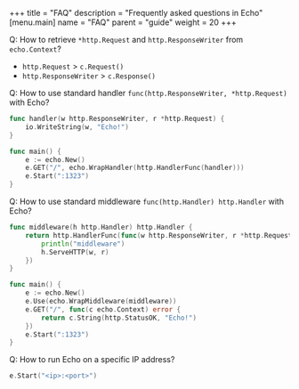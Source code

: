 +++
title = "FAQ"
description = "Frequently asked questions in Echo"
[menu.main]
  name = "FAQ"
  parent = "guide"
  weight = 20
+++

Q: How to retrieve `*http.Request` and `http.ResponseWriter` from `echo.Context`?

- `http.Request` > `c.Request()`
- `http.ResponseWriter` > `c.Response()`

Q: How to use standard handler `func(http.ResponseWriter, *http.Request)` with Echo?

```go
func handler(w http.ResponseWriter, r *http.Request) {
	io.WriteString(w, "Echo!")
}

func main() {
	e := echo.New()
	e.GET("/", echo.WrapHandler(http.HandlerFunc(handler)))
	e.Start(":1323")
}
```

Q: How to use standard middleware `func(http.Handler) http.Handler` with Echo?

```go
func middleware(h http.Handler) http.Handler {
	return http.HandlerFunc(func(w http.ResponseWriter, r *http.Request) {
		println("middleware")
		h.ServeHTTP(w, r)
	})
}

func main() {
	e := echo.New()
	e.Use(echo.WrapMiddleware(middleware))
	e.GET("/", func(c echo.Context) error {
		return c.String(http.StatusOK, "Echo!")
	})
	e.Start(":1323")
}
```

Q: How to run Echo on a specific IP address?

```go
e.Start("<ip>:<port>")
```
